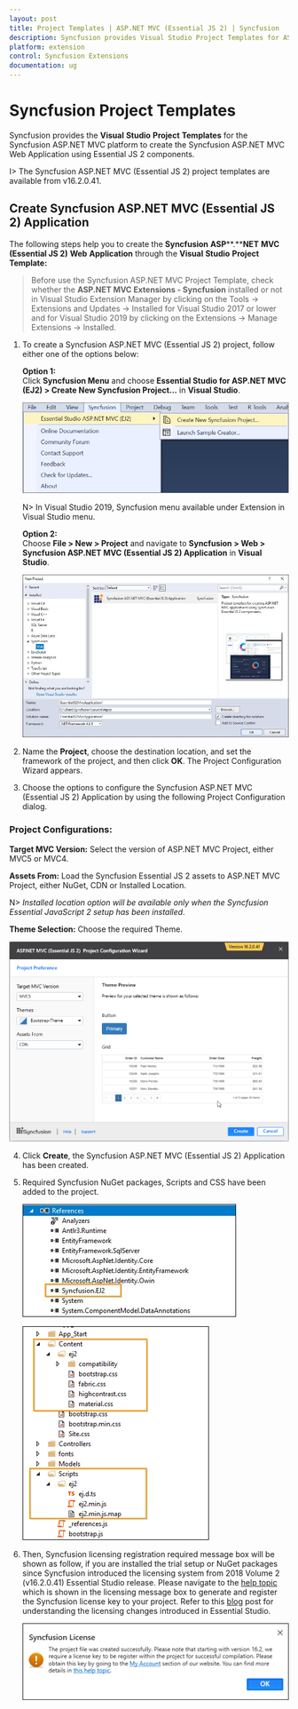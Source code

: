 ```yaml
---
layout: post
title: Project Templates | ASP.NET MVC (Essential JS 2) | Syncfusion
description: Syncfusion provides Visual Studio Project Templates for ASP.NET MVC platform to create the Syncfusion ASP.NET MVC Application using Essential JS 2 components
platform: extension
control: Syncfusion Extensions
documentation: ug
---
```


# Syncfusion Project Templates

Syncfusion provides the **Visual** **Studio** **Project** **Templates** for the Syncfusion ASP.NET MVC platform to create the Syncfusion ASP.NET MVC Web Application using Essential JS 2 components.

I> The Syncfusion ASP.NET MVC (Essential JS 2) project templates are available from v16.2.0.41.

## Create Syncfusion ASP.NET MVC (Essential JS 2) Application    

The following steps help you to create the **Syncfusion** **ASP****.****NET** **MVC** **(Essential JS 2)** **Web** **Application** through the **Visual** **Studio** **Project** **Template:**

> Before use the Syncfusion ASP.NET MVC Project Template, check whether the **ASP.NET MVC Extensions - Syncfusion** installed or not in Visual Studio Extension Manager by clicking on the Tools -> Extensions and Updates -> Installed for Visual Studio 2017 or lower and for Visual Studio 2019 by clicking on the Extensions -> Manage Extensions -> Installed.

1. To create a Syncfusion ASP.NET MVC (Essential JS 2) project, follow either one of the options below:
  
   **Option 1:**  
   Click **Syncfusion Menu** and choose **Essential Studio for ASP.NET MVC (EJ2) > Create New Syncfusion Project...** in **Visual Studio**.

   ![Choose Syncfusion Essential JS 2 ASP.NET MVC Web Application from Visual Studio new project dialog via Syncfusion Menu](Create-Syncfusion-MVC-Project_images/Syncfusion_Menu_ProjectTemplate.png)

   N> In Visual Studio 2019, Syncfusion menu available under Extension in Visual Studio menu.

   **Option 2:**  
   Choose **File > New > Project** and navigate to **Syncfusion > Web > Syncfusion ASP.NET MVC (Essential JS 2) Application** in **Visual Studio**.

   ![Choose Syncfusion Essential JS 2 ASP.NET MVC Web Application from Visual Studio new project dialog](Create-Syncfusion-MVC-Project_images/CreateSyncfusionMVCProject-img1.jpeg)

2. Name the **Project**, choose the destination location, and set the framework of the project, and then click **OK**. The Project Configuration Wizard appears.  

3. Choose the options to configure the Syncfusion ASP.NET MVC (Essential JS 2) Application by using the following Project Configuration dialog.

### Project Configurations:

  **Target MVC Version:** Select the version of ASP.NET MVC Project, either MVC5 or MVC4.

  **Assets From:** Load the Syncfusion Essential JS 2 assets to ASP.NET MVC Project, either NuGet, CDN or Installed Location.

  N> *Installed location option will be available only when the Syncfusion Essential JavaScript 2 setup has been installed*.

  **Theme Selection:** Choose the required Theme.

  ![Syncfusion Essential JS 2 ASP.NET MVC project configuration wizard](Create-Syncfusion-MVC-Project_images/CreateSyncfusionMVCProject-img2.jpeg)
   
4. Click **Create**, the Syncfusion ASP.NET MVC (Essential JS 2) Application  has been created.

5. Required Syncfusion NuGet packages, Scripts and CSS have been added to the project.

   ![Required Syncfusion NuGet packages added to the Syncfusion Essential JS 2 ASP.NET MVC project](Create-Syncfusion-MVC-Project_images/CreateSyncfusionMVCProject-img3.jpeg)

   ![Required Syncfusion Scripts and Themes added to the Syncfusion Essential JS 2 ASP.NET MVC project](Create-Syncfusion-MVC-Project_images/CreateSyncfusionMVCProject-img4.jpeg)

6. Then, Syncfusion licensing registration required message box will be shown as follow, if you are installed the trial setup or NuGet packages since Syncfusion introduced the licensing system from 2018 Volume 2 (v16.2.0.41) Essential Studio release. Please navigate to the [help topic](https://help.syncfusion.com/common/essential-studio/licensing/license-key#how-to-generate-syncfusion-license-key) which is shown in the licensing message box to generate and register the Syncfusion license key to your project. Refer to this [blog](https://blog.syncfusion.com/post/whats-new-in-2018-volume-2-licensing-changes-in-the-1620x-version-of-essential-studio.aspx) post for understanding the licensing changes introduced in Essential Studio.

   ![Syncfusion license registration information for Syncfusion Essential JS 2 ASP.NET MVC project](Create-Syncfusion-MVC-Project_images/CreateSyncfusionMVCProject-img5.jpeg)